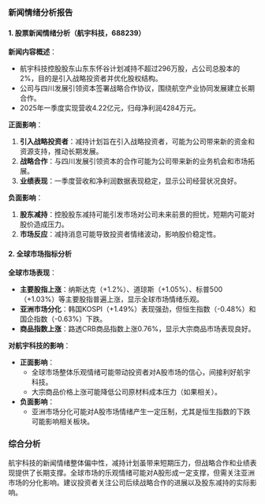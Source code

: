 ### 新闻情绪分析报告

#### 1. 股票新闻情绪分析（航宇科技，688239）
**新闻内容概述**：
- 航宇科技控股股东山东东怀谷计划减持不超过296万股，占公司总股本的2%，目的是引入战略投资者并优化股权结构。
- 公司与四川发展引领资本签署战略合作协议，围绕航空产业协同发展建立长期合作。
- 2025年一季度实现营收4.22亿元，归母净利润4284万元。

**正面影响**：
1. **引入战略投资者**：减持计划旨在引入战略投资者，可能为公司带来新的资金和资源支持，推动长期发展。
2. **战略合作**：与四川发展引领资本的合作可能为公司带来新的业务机会和市场拓展。
3. **业绩表现**：一季度营收和净利润数据表现稳定，显示公司经营状况良好。

**负面影响**：
1. **股东减持**：控股股东减持可能引发市场对公司未来前景的担忧，短期内可能对股价造成压力。
2. **市场反应**：减持消息可能导致投资者情绪波动，影响股价稳定性。

#### 2. 全球市场指标分析
**全球市场表现**：
- **主要股指上涨**：纳斯达克（+1.2%）、道琼斯（+1.05%）、标普500（+1.03%）等主要股指普遍上涨，显示全球市场情绪乐观。
- **亚洲市场分化**：韩国KOSPI（+1.49%）表现强劲，但恒生指数（-0.48%）和国企指数（-0.63%）下跌。
- **商品指数上涨**：路透CRB商品指数上涨0.76%，显示大宗商品市场表现良好。

**对航宇科技的影响**：
- **正面影响**：
  - 全球市场整体乐观情绪可能带动投资者对A股市场的信心，间接利好航宇科技。
  - 大宗商品价格上涨可能降低公司原材料成本压力（如果相关）。
- **负面影响**：
  - 亚洲市场分化可能对A股市场情绪产生一定压制，尤其是恒生指数的下跌可能影响相关板块。

### 综合分析
航宇科技的新闻情绪整体偏中性，减持计划虽带来短期压力，但战略合作和业绩表现提供了长期支撑。全球市场的乐观情绪可能对A股形成一定支撑，但需关注亚洲市场的分化影响。建议投资者关注公司后续战略合作的进展以及股东减持的实际影响。
